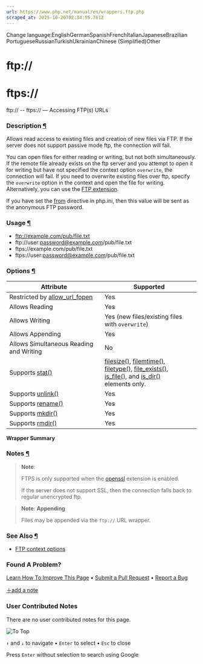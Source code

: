 ```yaml
---
url: https://www.php.net/manual/en/wrappers.ftp.php
scraped_at: 2025-10-20T02:34:55.761Z
---
```


Change language:EnglishGermanSpanishFrenchItalianJapaneseBrazilian PortugueseRussianTurkishUkrainianChinese (Simplified)Other

# ftp://

# ftps://

ftp:// \-\- ftps:// — Accessing FTP(s) URLs

### Description [¶](https://www.php.net/manual/en/wrappers.ftp.php\#refsect1-wrappers.ftp-description)

Allows read access to existing files and creation of new files
via FTP. If the server does not support passive mode ftp, the
connection will fail.


You can open files for either reading or writing, but not both
simultaneously. If the remote file already exists on the ftp
server and you attempt to open it for writing but have not specified
the context option `overwrite`, the connection
will fail. If you need to overwrite existing files over ftp,
specify the `overwrite` option in the context
and open the file for writing. Alternatively, you can
use the [FTP extension](https://www.php.net/manual/en/ref.ftp.php).


If you have set the [from](https://www.php.net/manual/en/filesystem.configuration.php#ini.from) directive
in php.ini, then this value will be sent as the anonymous FTP
password.


### Usage [¶](https://www.php.net/manual/en/wrappers.ftp.php\#refsect1-wrappers.ftp-usage)

- ftp://example.com/pub/file.txt
- ftp://user:password@example.com/pub/file.txt
- ftps://example.com/pub/file.txt
- ftps://user:password@example.com/pub/file.txt

### Options [¶](https://www.php.net/manual/en/wrappers.ftp.php\#refsect1-wrappers.ftp-options)

| Attribute | Supported |
| --- | --- |
| Restricted by [allow\_url\_fopen](https://www.php.net/manual/en/filesystem.configuration.php#ini.allow-url-fopen) | Yes |
| Allows Reading | Yes |
| Allows Writing | Yes (new files/existing files with `overwrite`) |
| Allows Appending | Yes |
| Allows Simultaneous Reading and Writing | No |
| Supports [stat()](https://www.php.net/manual/en/function.stat.php) | [filesize()](https://www.php.net/manual/en/function.filesize.php), [filemtime()](https://www.php.net/manual/en/function.filemtime.php),<br> [filetype()](https://www.php.net/manual/en/function.filetype.php), [file\_exists()](https://www.php.net/manual/en/function.file-exists.php),<br> [is\_file()](https://www.php.net/manual/en/function.is-file.php), and [is\_dir()](https://www.php.net/manual/en/function.is-dir.php)<br> elements only. |
| Supports [unlink()](https://www.php.net/manual/en/function.unlink.php) | Yes |
| Supports [rename()](https://www.php.net/manual/en/function.rename.php) | Yes |
| Supports [mkdir()](https://www.php.net/manual/en/function.mkdir.php) | Yes |
| Supports [rmdir()](https://www.php.net/manual/en/function.rmdir.php) | Yes |

**Wrapper Summary**

### Notes [¶](https://www.php.net/manual/en/wrappers.ftp.php\#refsect1-wrappers.ftp-notes)

> **Note**:
>
>
> FTPS is only supported when the [openssl](https://www.php.net/manual/en/book.openssl.php)
> extension is enabled.
>
>
>  If the server does not support SSL, then the connection falls back
>  to regular unencrypted ftp.

> **Note**:
> **Appending**
>
> Files may be appended via the `ftp://` URL wrapper.

### See Also [¶](https://www.php.net/manual/en/wrappers.ftp.php\#refsect1-wrappers.ftp-seealso)

- [FTP context options](https://www.php.net/manual/en/context.ftp.php)

### Found A Problem?

[Learn How To Improve This Page](https://github.com/php/doc-base/blob/master/README.md "This will take you to our contribution guidelines on GitHub")
•
[Submit a Pull Request](https://github.com/php/doc-en/blob/master/language/wrappers/ftp.xml)
•
[Report a Bug](https://github.com/php/doc-en/issues/new?body=From%20manual%20page:%20https:%2F%2Fphp.net%2Fwrappers.ftp%0A%0A---)

[＋add a note](https://www.php.net/manual/add-note.php?sect=wrappers.ftp&repo=en&redirect=https://www.php.net/manual/en/wrappers.ftp.php)

### User Contributed Notes

There are no user contributed notes for this page.

![To Top](https://www.php.net/images/to-top@2x.png)

`↑` and `↓` to navigate •
`Enter` to select •
`Esc` to close


Press `Enter` without
selection to search using Google